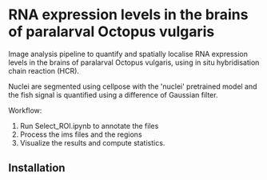 # RNA expression levels in the brains of paralarval Octopus vulgaris

Image analysis pipeline to quantify and spatially localise RNA expression levels in the brains of paralarval Octopus vulgaris, using in situ hybridisation chain reaction (HCR).

Nuclei are segmented using cellpose with the 'nuclei' pretrained model and the fish signal is quantified using a difference of Gaussian filter.

Workflow:
1. Run Select_ROI.ipynb to annotate the files
2. Process the ims files and the regions
3. Visualize the results and compute statistics.

## Installation



